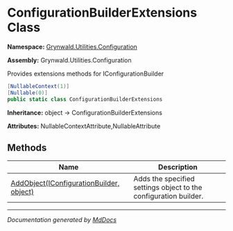 ﻿# ConfigurationBuilderExtensions Class

**Namespace:** [Grynwald.Utilities.Configuration](../index.md)

**Assembly:** Grynwald.Utilities.Configuration

Provides extensions methods for IConfigurationBuilder

```csharp
[NullableContext(1)]
[Nullable(0)]
public static class ConfigurationBuilderExtensions
```

**Inheritance:** object → ConfigurationBuilderExtensions

**Attributes:** NullableContextAttribute,NullableAttribute

## Methods

| Name                                                             | Description                                                      |
| ---------------------------------------------------------------- | ---------------------------------------------------------------- |
| [AddObject(IConfigurationBuilder, object)](methods/AddObject.md) | Adds the specified settings object to the configuration builder. |

___

*Documentation generated by [MdDocs](https://github.com/ap0llo/mddocs)*
